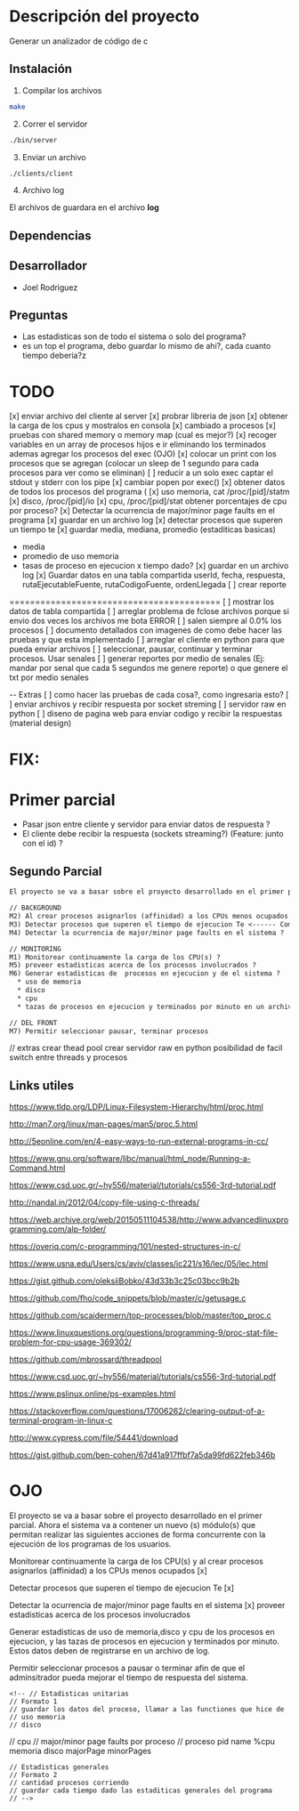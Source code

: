 # Descripción del proyecto

Generar un analizador de código de c

## Instalación

1. Compilar los archivos

```sh
make
```

2. Correr el servidor

```sh
./bin/server
```

3. Enviar un archivo

```sh
./clients/client
```

4. Archivo log

El archivos de guardara en el archivo __log__


## Dependencias

## Desarrollador

* Joel Rodriguez

## Preguntas
* Las estadisticas son de todo el sistema o solo del programa?
* es un top el programa, debo guardar lo mismo de ahi?, cada cuanto tiempo deberia?z

# TODO
[x] enviar archivo del cliente al server
[x] probrar libreria de json
[x] obtener la carga de los cpus y mostralos en consola
[x] cambiado a procesos
[x] pruebas con shared memory o memory map (cual es mejor?)
[x] recoger variables en un array de procesos hijos e ir eliminando los terminados
  ademas agregar los procesos del exec (OJO)
[x] colocar un print con los procesos que se agregan (colocar un sleep de 1 segundo para cada procesos para ver como se eliminan)
[ ] reducir a un solo exec
  captar el stdout y stderr con los pipe
[x] cambiar popen por exec()
[x] obtener datos de todos los procesos del programa (
  [x] uso memoria, cat /proc/[pid]/statm
  [x] disco, /proc/[pid]/io
  [x] cpu, /proc/[pid]/stat obtener porcentajes de cpu por proceso?
  [x] Detectar la ocurrencia de major/minor page faults en el programa
  [x] guardar en un archivo log
[x] detectar procesos que superen un tiempo te
[x] guardar media, mediana, promedio (estaditicas basicas)
  * media
  * promedio de uso memoria
  * tasas de proceso en ejecucion x tiempo dado?
  [x] guardar en un archivo log
[x] Guardar datos en una tabla compartida userId, fecha, respuesta, rutaEjecutableFuente, rutaCodigoFuente, ordenLlegada
[ ] crear reporte

=========================================
[ ] mostrar los datos de tabla compartida
[ ] arreglar problema de fclose archivos porque si envio dos veces los archivos me bota ERROR
[ ] salen siempre al 0.0% los procesos
[ ] documento detallados con imagenes de como debe hacer las pruebas y que esta implementado
[ ] arreglar el cliente en python para que pueda enviar archivos
[ ] seleccionar, pausar, continuar y terminar procesos. Usar senales
[ ] generar reportes por medio de senales (Ej: mandar por senal que cada 5 segundos me genere reporte) o que genere el txt por medio senales


-- Extras
[ ] como hacer las pruebas de cada cosa?, como ingresaria esto?
[ ] enviar archivos y recibir respuesta por socket streming
[ ] servidor raw en python
[ ] diseno de pagina web para enviar codigo y recibir la respuestas (material design)
# FIX:

# Primer parcial
* Pasar json entre cliente y servidor para enviar datos de respuesta ?
* El cliente debe recibir la respuesta (sockets streaming?) (Feature: junto con el id) ?
## Segundo Parcial

```txt
El proyecto se va a basar sobre el proyecto desarrollado en el primer parcial. Ahora el sistema va a contener un nuevo (s) módulo(s) que permitan realizar las siguientes acciones de forma concurrente con la ejecución de los programas de los usuarios.

// BACKGROUND
M2) Al crear procesos asignarlos (affinidad) a los CPUs menos ocupados [x]
M3) Detectar procesos que superen el tiempo de ejecucion Te <------ Como hacer con hilos?
M4) Detectar la ocurrencia de major/minor page faults en el sistema ?

// MONITORING
M1) Monitorear continuamente la carga de los CPU(s) ?
M5) proveer estadisticas acerca de los procesos involucrados ?
M6) Generar estadisticas de  procesos en ejecucion y de el sistema ?
  * uso de memoria
  * disco
  * cpu
  * tazas de procesos en ejecucion y terminados por minuto en un archivo log ?

// DEL FRONT
M7) Permitir seleccionar pausar, terminar procesos
```

// extras
crear thead pool
crear servidor raw en python
posibilidad de facil switch entre threads y procesos

## Links utiles

https://www.tldp.org/LDP/Linux-Filesystem-Hierarchy/html/proc.html

http://man7.org/linux/man-pages/man5/proc.5.html

http://5eonline.com/en/4-easy-ways-to-run-external-programs-in-cc/

https://www.gnu.org/software/libc/manual/html_node/Running-a-Command.html

https://www.csd.uoc.gr/~hy556/material/tutorials/cs556-3rd-tutorial.pdf

http://nandal.in/2012/04/copy-file-using-c-threads/

https://web.archive.org/web/20150511104538/http://www.advancedlinuxprogramming.com/alp-folder/

https://overiq.com/c-programming/101/nested-structures-in-c/

https://www.usna.edu/Users/cs/aviv/classes/ic221/s16/lec/05/lec.html

https://gist.github.com/oleksiiBobko/43d33b3c25c03bcc9b2b

https://github.com/fho/code_snippets/blob/master/c/getusage.c

https://github.com/scaidermern/top-processes/blob/master/top_proc.c

https://www.linuxquestions.org/questions/programming-9/proc-stat-file-problem-for-cpu-usage-369302/

https://github.com/mbrossard/threadpool

https://www.csd.uoc.gr/~hy556/material/tutorials/cs556-3rd-tutorial.pdf

https://www.pslinux.online/ps-examples.html

https://stackoverflow.com/questions/17006262/clearing-output-of-a-terminal-program-in-linux-c

http://www.cypress.com/file/54441/download

https://gist.github.com/ben-cohen/67d41a917ffbf7a5da99fd622feb346b

# OJO



El proyecto se va a basar sobre el proyecto desarrollado en el primer parcial. Ahora el sistema va a contener un nuevo (s) módulo(s) que permitan realizar las siguientes acciones de forma concurrente con la ejecución de los programas de los usuarios.



Monitorear continuamente la carga de los CPU(s) y al crear procesos asignarlos (affinidad) a los CPUs menos ocupados [x]

Detectar procesos que superen el tiempo de ejecucion Te [x]

Detectar la ocurrencia de major/minor page faults en el sistema [x]
proveer estadisticas acerca de los procesos involucrados

Generar estadisticas de uso de memoria,disco y cpu de los procesos en ejecucion, y las
tazas de procesos en ejecucion y terminados por minuto.
Estos datos deben de registrarse en un archivo de log.

Permitir seleccionar procesos a pausar o terminar afin de que el adminsitrador pueda mejorar el tiempo de respuesta del sistema.

<!--
// limpiar los procesos terminados
// pthread_mutex_lock(&mapping->mutex);
// 	pid_t pmaster = getpid();
// 	u_delete_number(mapping->array, mapping->cantidad, pmaster);
// 	mapping->cantidad--;
// pthread_mutex_unlock(&mapping->mutex);
// limpiar los procesos terminados -->

<!-- // char * line = NULL;
// size_t len = 0;
// char **datos = malloc(sizeof(char *) * 8);
// for (size_t i = 0; i < 8; i++) {
// 	ssize_t read = getline(&line, &len, fp);
// 	if (read != -1) {
// 		char **s = u_split(line, ' ');
// 		char *palabraTmpNew = malloc(sizeof(char *));
// 		strcpy(palabraTmpNew, s[1]);
// 		datos[i] = palabraTmpNew;
// 	}
// }
// io = proc_io_crear(datos[0], datos[1], datos[2], datos[3], datos[4], datos[5], datos[6]); -->



	<!-- // Estadisticas unitarias
	// Formato 1
	// guardar los datos del proceso, llamar a las functiones que hice de
	// uso memoria
	// disco
  // cpu
	// major/minor page faults por proceso
	// proceso pid name %cpu memoria disco majorPage minorPages

	// Estadisticas generales
	// Formato 2
	// cantidad procesos corriendo
	// guardar cada tiempo dado las estaditicas generales del programa
	// -->
